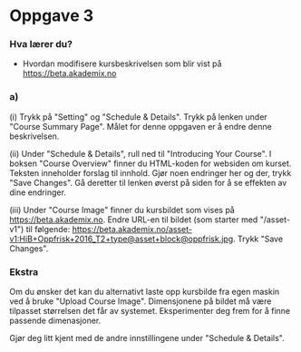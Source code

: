 # Oppgave 3

### Hva lærer du?
* Hvordan modifisere kursbeskrivelsen som blir vist på https://beta.akademix.no


### a)

(i) Trykk på "Setting" og "Schedule & Details". Trykk på lenken under "Course Summary Page". Målet for denne oppgaven er å endre denne beskrivelsen.

(ii) Under "Schedule & Details", rull ned til "Introducing Your Course". I boksen "Course Overview" finner du HTML-koden for websiden om kurset. Teksten inneholder forslag til innhold. Gjør noen endringer her og der, trykk "Save Changes". Gå deretter til lenken øverst på siden for å se effekten av dine endringer.

(iii) Under "Course Image" finner du kursbildet som vises på https://beta.akademix.no. Endre URL-en til bildet (som starter med "/asset-v1") til følgende: https://beta.akademix.no/asset-v1:HiB+Oppfrisk+2016_T2+type@asset+block@oppfrisk.jpg. Trykk "Save Changes".


### Ekstra

Om du ønsker det kan du alternativt laste opp kursbilde fra egen maskin ved å bruke "Upload Course Image". Dimensjonene på bildet må være tilpasset størrelsen det får av systemet. Eksperimenter deg frem for å finne passende dimenasjoner.

Gjør deg litt kjent med de andre innstillingene under "Schedule & Details".